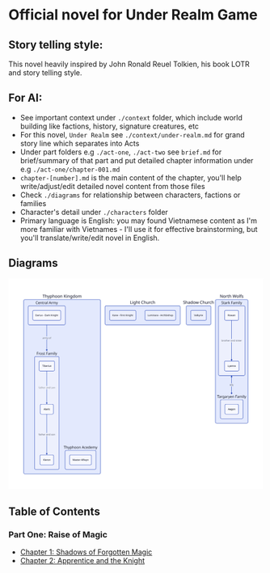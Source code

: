 # Official novel for Under Realm Game

## Story telling style:

This novel heavily inspired by John Ronald Reuel Tolkien, his book LOTR and story telling style.

## For AI:
- See important context under `./context` folder, which include world building like factions, history, signature creatures, etc
- For this novel, `Under Realm` see `./context/under-realm.md` for grand story line which separates into Acts
- Under part folders e.g `./act-one`, `./act-two` see `brief.md` for brief/summary of that part and put detailed chapter information under e.g `./act-one/chapter-001.md`
- `chapter-[number].md` is the main content of the chapter, you'll help write/adjust/edit detailed novel content from those files
- Check `./diagrams` for relationship between characters, factions or families
- Character's detail under `./characters` folder
- Primary language is English: you may found Vietnamese content as I'm more familiar with Vietnames - I'll use it for effective brainstorming, but you'll translate/write/edit novel in English.

## Diagrams
![Factions](./diagrams/factions.svg)

## Table of Contents

### Part One: Raise of Magic

- [Chapter 1: Shadows of Forgotten Magic](./act-one/chapter-0001.md)
- [Chapter 2: Apprentice and the Knight](./act-one/chapter-0002.md)

